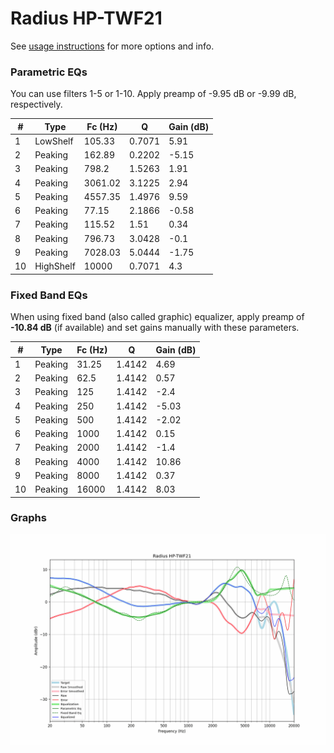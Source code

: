 # Radius HP-TWF21
See [usage instructions](https://github.com/jaakkopasanen/AutoEq#usage) for more options and info.

### Parametric EQs
You can use filters 1-5 or 1-10. Apply preamp of -9.95 dB or -9.99 dB, respectively.

|   # | Type      |   Fc (Hz) |      Q |   Gain (dB) |
|-----|-----------|-----------|--------|-------------|
|   1 | LowShelf  |    105.33 | 0.7071 |        5.91 |
|   2 | Peaking   |    162.89 | 0.2202 |       -5.15 |
|   3 | Peaking   |    798.2  | 1.5263 |        1.91 |
|   4 | Peaking   |   3061.02 | 3.1225 |        2.94 |
|   5 | Peaking   |   4557.35 | 1.4976 |        9.59 |
|   6 | Peaking   |     77.15 | 2.1866 |       -0.58 |
|   7 | Peaking   |    115.52 | 1.51   |        0.34 |
|   8 | Peaking   |    796.73 | 3.0428 |       -0.1  |
|   9 | Peaking   |   7028.03 | 5.0444 |       -1.75 |
|  10 | HighShelf |  10000    | 0.7071 |        4.3  |

### Fixed Band EQs
When using fixed band (also called graphic) equalizer, apply preamp of **-10.84 dB** (if available) and set gains manually with these parameters.

|   # | Type    |   Fc (Hz) |      Q |   Gain (dB) |
|-----|---------|-----------|--------|-------------|
|   1 | Peaking |     31.25 | 1.4142 |        4.69 |
|   2 | Peaking |     62.5  | 1.4142 |        0.57 |
|   3 | Peaking |    125    | 1.4142 |       -2.4  |
|   4 | Peaking |    250    | 1.4142 |       -5.03 |
|   5 | Peaking |    500    | 1.4142 |       -2.02 |
|   6 | Peaking |   1000    | 1.4142 |        0.15 |
|   7 | Peaking |   2000    | 1.4142 |       -1.4  |
|   8 | Peaking |   4000    | 1.4142 |       10.86 |
|   9 | Peaking |   8000    | 1.4142 |        0.37 |
|  10 | Peaking |  16000    | 1.4142 |        8.03 |

### Graphs
![](./Radius%20HP-TWF21.png)
